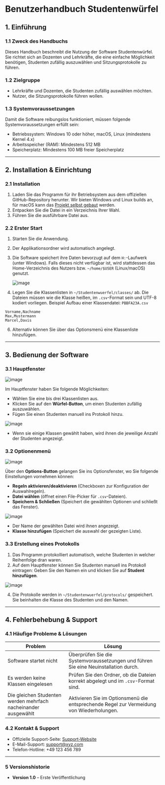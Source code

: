 # **Benutzerhandbuch Studentenwürfel**

## **1. Einführung**

### **1.1 Zweck des Handbuchs**
Dieses Handbuch beschreibt die Nutzung der Software Studentenwürfel. Sie richtet sich an Dozenten und Lehrkräfte, die eine einfache Möglichkeit benötigen, 
Studenten zufällig auszuwählen und Sitzungsprotokolle zu führen.

### **1.2 Zielgruppe**
- Lehrkräfte und Dozenten, die Studenten zufällig auswählen möchten.
- Nutzer, die Sitzungsprotokolle führen wollen.

### **1.3 Systemvoraussetzungen**
Damit die Software reibungslos funktioniert, müssen folgende Systemvoraussetzungen erfüllt sein:
- Betriebssystem: Windows 10 oder höher, macOS, Linux (mindestens Kernel 4.x)
- Arbeitsspeicher (RAM): Mindestens 512 MB
- Speicherplatz: Mindestens 100 MB freier Speicherplatz

---

## **2. Installation & Einrichtung**

### **2.1 Installation**
1. Laden Sie das Programm für ihr Betriebsystem aus dem offiziellen GitHub-Repository herunter. Wir bieten Windows und Linux builds an, für macOS kann das [Projekt selbst gebaut](https://www.jetbrains.com/help/idea/javafx.html#package-app-with-jlink) werden.
2. Entpacken Sie die Datei in ein Verzeichnis Ihrer Wahl.
3. Führen Sie die ausführbare Datei aus.

### **2.2 Erster Start**
1. Starten Sie die Anwendung.
2. Der Applikationsordner wird automatisch angelegt.
3. Die Software speichert ihre Daten bevorzugt auf dem `H:`-Laufwerk (unter Windows). Falls dieses nicht verfügbar ist, wird stattdessen das Home-Verzeichnis des Nutzers bzw. `~/home/$USER` (Linux/macOS) genutzt.
   
   ![image](https://github.com/user-attachments/assets/9ab8b392-bfe7-42f9-81c5-bc18d1def550)

4. Legen Sie die Klassenlisten in `~/Studentenwuerfel/classes/` ab. Die Dateien müssen wie die Klasse heißen, im `.csv`-Format sein und UTF-8 kodiert vorliegen.
Beispiel Aufbau einer Klassendatei:
`PBBFA23A.csv`
```
Vorname,Nachname
Max,Mustermann
Marcel,Davis
```   

6. Alternativ können Sie über das Optionsmenü eine Klassenliste hinzufügen.

---

## **3. Bedienung der Software**

### **3.1 Hauptfenster**
![image](https://github.com/user-attachments/assets/022eb6f3-284a-4be6-9506-c992e8c95ff5)

Im Hauptfenster haben Sie folgende Möglichkeiten:
- Wählen Sie eine bis drei Klassenlisten aus.
- Klicken Sie auf den **Würfel-Button**, um einen Studenten zufällig auszuwählen.
- Fügen Sie einen Studenten manuell ins Protokoll hinzu.
  
 ![image](https://github.com/user-attachments/assets/f8261ae0-cb8b-40bd-999f-78cb85aada56)
- Wenn sie einige Klassen gewählt haben, wird ihnen die jeweilige Anzahl der Studenten angezeigt.

### **3.2 Optionenmenü**
![image](https://github.com/user-attachments/assets/5f1cc44f-8cfd-4378-82ab-c8fbdd71116a)

Über den **Options-Button** gelangen Sie ins Optionsfenster, wo Sie folgende Einstellungen vornehmen können:
- **Regeln aktivieren/deaktivieren** (Checkboxen zur Konfiguration der Auswahlregeln).
- **Datei wählen** (öffnet einen File-Picker für `.csv`-Dateien).
- **Speichern & Schließen** (Speichert die gewählten Optionen und schließt das Fenster).

![image](https://github.com/user-attachments/assets/2e45cb49-b336-48b7-b5b7-591207e5158b)
- Der Name der gewählten Datei wird ihnen angezeigt.
- **Klasse hinzufügen** (Speichert die auswahl der gezeigten Liste).

### **3.3 Erstellung eines Protokolls**
1. Das Programm protokolliert automatisch, welche Studenten in welcher Reihenfolge dran waren.
2. Auf dem Hauptfenster können Sie Studenten manuell ins Protokoll eintragen: Geben Sie den Namen ein und klicken Sie auf **Student hinzufügen**.

![image](https://github.com/user-attachments/assets/229cf7ff-675d-4a1c-8f8e-60cac5f66e37)

4. Die Protokolle werden in `~/Studentenwuerfel/protocols/` gespeichert. Sie beinhalten die Klasse des Studenten und den Namen.

---

## **4. Fehlerbehebung & Support**

### **4.1 Häufige Probleme & Lösungen**
| Problem | Lösung |
|---------|--------|
| Software startet nicht | Überprüfen Sie die Systemvoraussetzungen und führen Sie eine Neuinstallation durch. |
| Es werden keine Klassen eingelesen | Prüfen Sie den Ordner, ob die Dateien korrekt abgelegt und im `.csv`-Format sind. |
| Die gleichen Studenten werden mehrfach nacheinander ausgewählt | Aktivieren Sie im Optionsmenü die entsprechende Regel zur Vermeidung von Wiederholungen. |

### **4.2 Kontakt & Support**
- Offizielle Support-Seite: [Support-Website](https://www.xyz.com/support)
- E-Mail-Support: support@xyz.com
- Telefon-Hotline: +49 123 456 789

---

### **5 Versionshistorie**
- **Version 1.0** – Erste Veröffentlichung
